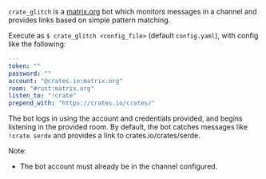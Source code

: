`crate_glitch` is a [matrix.org](https://matrix.org) bot which monitors messages in a channel and provides links based
on simple pattern matching.

Execute as `$ crate_glitch <config_file>` (default `config.yaml`), with config like the following:

```yaml
---
token: ""
password: ""
account: "@crates.io:matrix.org"
room: "#rust:matrix.org"
listen_to: "!crate"
prepend_with: "https://crates.io/crates/"
```

The bot logs in using the account and credentials provided, and begins listening in the provided room.
By default, the bot catches messages like `!crate serde` and provides a link to crates.io/crates/serde.

Note:

- The bot account must already be in the channel configured.
